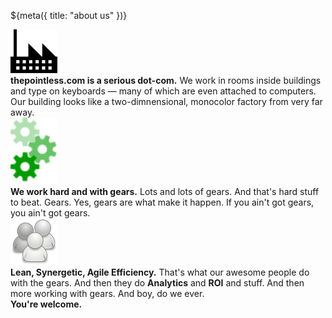 ${meta({
	title: "about us"
})}

<div class='content'>
	<div class='padded navbar float-right' style='width: 90px;'>
		<img alt='factory' title='our dot-com. image stolen from http://upload.wikimedia.org/wikipedia/commons/thumb/a/ae/Factory_icon.svg/75px-Factory_icon.svg.png' src='/images/75px_Factory.png' style='width: 75px; display: inline;'/>
	</div>
	<div class='content'>
		<b>thepointless.com is a serious dot-com.</b>
		We work in rooms inside buildings and type on keyboards &mdash; many of which are even attached to computers. Our building looks like a two-dimnensional, monocolor factory from very far away.
	</div>
</div>

<div class='content'>
	<div class='padded navbar' style='width: 90px;'>
		<img alt='gears' title='the gears of productivity. image stolen from http://upload.wikimedia.org/wikipedia/commons/thumb/d/dc/Cog-scripted-svg-green.svg/49px-Cog-scripted-svg-green.svg.png' src="/images/49px_GreenCog.png" style='width: 75px; display: inline;'/>
	</div>
	<div class='content'>
		<b>We work hard and with gears.</b>
		Lots and lots of gears. And that's hard stuff to beat. Gears. Yes, gears are what make it happen. If you ain't got gears, you ain't got gears.
	</div>
</div>

<div class='content'>
	<div class='padded navbar float-right' style='width: 90px;'>
		<img alt='people' title='professionals. image stolen from http://upload.wikimedia.org/wikipedia/commons/thumb/8/81/Icon_of_three_people_in_different_shades_of_grey.svg/75px-Icon_of_three_people_in_different_shades_of_grey.svg.png' src="images/75px_ThreeGrayPeople.png" style='width: 75px; display: inline;' />
	</div>
	<div class='content'>
		<b>Lean, Synergetic, Agile Efficiency.</b>
		That's what our awesome people do with the gears. And then they do <b>Analytics</b> and <b>ROI</b> and stuff. And then more working with gears. And boy, do we ever.
	</div>
</div>

<div>
	<b>You're welcome.</b>
</div>

<div><tpdc:share></tpdc:share></div>
